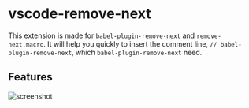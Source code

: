 # vscode-remove-next

This extension is made for `babel-plugin-remove-next` and `remove-next.macro`. It will help you quickly to insert the comment line, `// babel-plugin-remove-next`, which `babel-plugin-remove-next` need.

## Features

![screenshot](https://user-images.githubusercontent.com/259410/141441491-a6c45c42-c9d2-43eb-a0b6-40e304b56803.gif)
